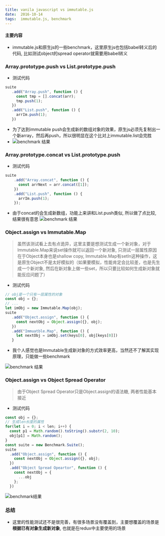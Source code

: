 ```yaml
---
title: vanila javascript vs immutable.js
date:  2016-10-14
tags:  immutable.js, benchmark
---
```


#### 主要内容
- immutable.js和原生js的一些benchmark，这里原生js也包括babel转义后的代码, 比如测试object的spread operator就需要用babel转义

### Array.prototype.push vs List.prototype.push
- 测试代码
``` javascript
suite
   .add("Array.push", function () {
     const tmp = [].concat(arr);
     tmp.push(1);
   })
   .add("List.push", function () {
     arrIm.push(1);
   })
```
- 为了达到immutable push会生成新的数组对象的效果，原生js必须先复制出一个新array，然后再push，所以很明显在这个比对上immutable.list会完胜
- ![benchmark 结果](https://www.skyitachi.cn/oss/pic/benchmark/benchmark-push.png)

### Array.prototype.concat vs List.prototype.push
- 测试代码
```javascript
suite
    .add("Array.concat", function () {
      const arrNext = arr.concat([1]);
    })
    .add("List.push", function () {
      arrIm.push(1);
    });
```
- 由于concat的会生成新数组，功能上来讲和List.push类似, 所以做了点比较, 结果很有意思
![benchmark 结果](https://www.skyitachi.cn/oss/pic/benchmark/benchmark-concat.png)

### Object.assign vs Immutable.Map
> 虽然该测试看上去有点诡异，这里主要是想测试生成一个新对象，对于Immutable.Map来说set操作就可以返回一个新对象, 只测试一层属性原因在于Object本身也是shallow copy, Immutable.Map有setIn这种操作，这是原生Object不是太好模拟的（如果要模拟，性能肯定会比较差，也是先生成一个新对象, 然后在新对象上做一些set，所以只要比较如何生成新对象就能反应问题了）

- 测试代码
```javascript
// obj是一个只有一层属性的对象
const obj = {};
// ...
let imObj = new Immutable.Map(obj);
suite
   .add("Object.assign", function () {
     const nextObj = Object.assign({}, obj);
   })
   .add("Immuatble.Map", function () {
     let nextObj = imObj.set(keys[0], obj[keys[0]])
   }
```
- 我个人感觉也是Immutable生成新对象的方式效率更高，当然还不了解其实现原理，只能做一些benchmark

 ![benchmark 结果](https://www.skyitachi.cn/oss/pic/benchmark/object_and_assign_benchmark.png)

### Object.assign vs Object Spread Operator
> 由于Object Spread Operator只是Object.assign的语法糖, 两者性能基本接近

- 测试代码
```javascript
const obj = {};
// 生成len长度的属性
for(let i = 0; i < len; i++) {
  const p1 = Math.random().toString().substr(2, 10);   
  obj[p1] = Math.random();
}
const suite = new Benchmark.Suite();
suite
  .add("Object.assign", function () {
    const nextObj = Object.assign({}, obj);
  })
  .add("Object Spread Opeartor", function () {
    const nextObj = {
      ...obj
    };
  })
```
![benchmark结果](https://www.skyitachi.cn/oss/pic/benchmark/object_and_spread.png)

### 总结
- 这里的性能测试还不是很完善，有很多场景没有覆盖到，主要想覆盖的场景是**根据已有对象生成新对象**, 也就是在redux中主要使用的场景
